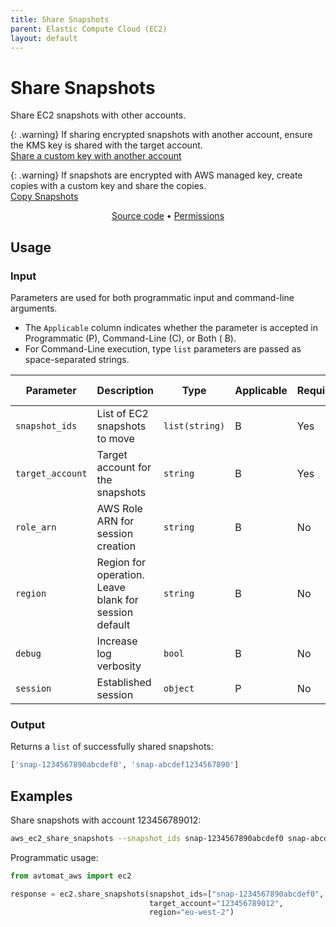 ```yaml
---
title: Share Snapshots
parent: Elastic Compute Cloud (EC2)
layout: default
---
```


# Share Snapshots

Share EC2 snapshots with other accounts.<br/>

{: .warning}
If sharing encrypted snapshots with another account, ensure the KMS key is shared with the target account.<br/>
    <a href="https://docs.aws.amazon.com/kms/latest/developerguide/key-policy-modifying-external-accounts.html#cross-account-console" target="_blank">Share a custom key with another account</a>

{: .warning}
 If snapshots are encrypted with AWS managed key, create copies with a custom key and share the copies.<br/>
 <a href="copy_snapshots.md">Copy Snapshots</a>

<p align="center">
   <a href="/avtomat_aws/ec2/share_snapshots.py">Source code</a> •
   <a href="/permissions/ec2/share_snapshots">Permissions</a>
</p>

## Usage

### Input

Parameters are used for both programmatic input and command-line arguments.<br/>

- The `Applicable` column indicates whether the parameter is accepted in Programmatic (P), Command-Line (C), or Both (
  B).<br/>
- For Command-Line execution, type `list` parameters are passed as space-separated strings.

| Parameter        | Description                                           | Type           | Applicable | Required | Default Value   |
|------------------|-------------------------------------------------------|----------------|------------|----------|-----------------|
| `snapshot_ids`   | List of EC2 snapshots to move                         | `list(string)` | B          | Yes      | None            |
| `target_account` | Target account for the snapshots                      | `string`       | B          | Yes      | None            |
| `role_arn`       | AWS Role ARN for session creation                     | `string`       | B          | No       | None            |
| `region`         | Region for operation. Leave blank for session default | `string`       | B          | No       | Session Default |
| `debug`          | Increase log verbosity                                | `bool`         | B          | No       | False           |
| `session`        | Established session                                   | `object`       | P          | No       | None            |                           |

### Output

Returns a `list` of successfully shared snapshots:

```python
['snap-1234567890abcdef0', 'snap-abcdef1234567890']
```

## Examples

Share snapshots with account 123456789012:

```bash
aws_ec2_share_snapshots --snapshot_ids snap-1234567890abcdef0 snap-abcdef1234567890 --target_account 123456789012 --region eu-west-2
```

Programmatic usage:

```python
from avtomat_aws import ec2

response = ec2.share_snapshots(snapshot_ids=["snap-1234567890abcdef0", "snap-abcdef1234567890"],
                               target_account="123456789012",
                               region="eu-west-2")
```
